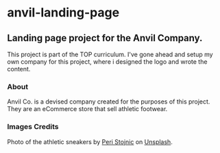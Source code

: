 # anvil-landing-page

## Landing page project for the Anvil Company.

This project is part of the TOP curriculum. I've gone ahead and setup my own company for this project, where i designed the logo and wrote the content.

### About

Anvil Co. is a devised company created for the purposes of this project. They are an eCommerce store that sell athletic footwear.

### Images Credits

Photo of the athletic sneakers by [Peri Stojnic](https://unsplash.com/@whoisperi?utm_content=creditCopyText&utm_medium=referral&utm_source=unsplash) on [Unsplash](https://unsplash.com/photos/white-nike-air-force-1-low-r3rbIwZ9DJc?utm_content=creditCopyText&utm_medium=referral&utm_source=unsplash).
